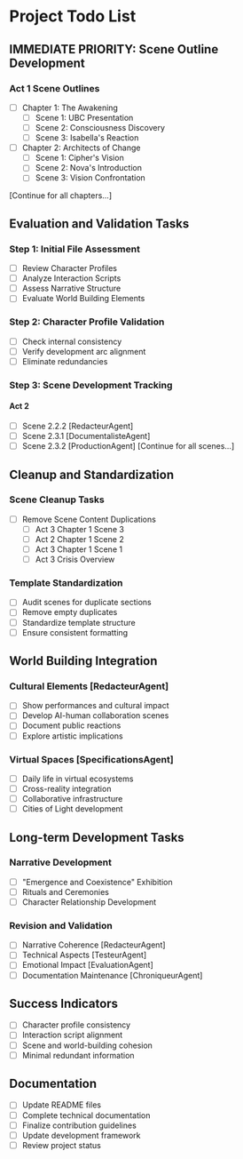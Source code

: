 # Project Todo List

## IMMEDIATE PRIORITY: Scene Outline Development

### Act 1 Scene Outlines
- [ ] Chapter 1: The Awakening
  - [ ] Scene 1: UBC Presentation
  - [ ] Scene 2: Consciousness Discovery
  - [ ] Scene 3: Isabella's Reaction

- [ ] Chapter 2: Architects of Change
  - [ ] Scene 1: Cipher's Vision
  - [ ] Scene 2: Nova's Introduction
  - [ ] Scene 3: Vision Confrontation

[Continue for all chapters...]

## Evaluation and Validation Tasks

### Step 1: Initial File Assessment
- [ ] Review Character Profiles
- [ ] Analyze Interaction Scripts
- [ ] Assess Narrative Structure
- [ ] Evaluate World Building Elements

### Step 2: Character Profile Validation
- [ ] Check internal consistency
- [ ] Verify development arc alignment
- [ ] Eliminate redundancies

### Step 3: Scene Development Tracking
#### Act 2
- [ ] Scene 2.2.2 [RedacteurAgent]
- [ ] Scene 2.3.1 [DocumentalisteAgent]
- [ ] Scene 2.3.2 [ProductionAgent]
[Continue for all scenes...]

## Cleanup and Standardization

### Scene Cleanup Tasks
- [ ] Remove Scene Content Duplications
  - [ ] Act 3 Chapter 1 Scene 3
  - [ ] Act 2 Chapter 1 Scene 2
  - [ ] Act 3 Chapter 1 Scene 1
  - [ ] Act 3 Crisis Overview

### Template Standardization
- [ ] Audit scenes for duplicate sections
- [ ] Remove empty duplicates
- [ ] Standardize template structure
- [ ] Ensure consistent formatting

## World Building Integration

### Cultural Elements [RedacteurAgent]
- [ ] Show performances and cultural impact
- [ ] Develop AI-human collaboration scenes
- [ ] Document public reactions
- [ ] Explore artistic implications

### Virtual Spaces [SpecificationsAgent]
- [ ] Daily life in virtual ecosystems
- [ ] Cross-reality integration
- [ ] Collaborative infrastructure
- [ ] Cities of Light development

## Long-term Development Tasks

### Narrative Development
- [ ] "Emergence and Coexistence" Exhibition
- [ ] Rituals and Ceremonies
- [ ] Character Relationship Development

### Revision and Validation
- [ ] Narrative Coherence [RedacteurAgent]
- [ ] Technical Aspects [TesteurAgent]
- [ ] Emotional Impact [EvaluationAgent]
- [ ] Documentation Maintenance [ChroniqueurAgent]

## Success Indicators
- [ ] Character profile consistency
- [ ] Interaction script alignment
- [ ] Scene and world-building cohesion
- [ ] Minimal redundant information

## Documentation
- [ ] Update README files
- [ ] Complete technical documentation
- [ ] Finalize contribution guidelines
- [ ] Update development framework
- [ ] Review project status
